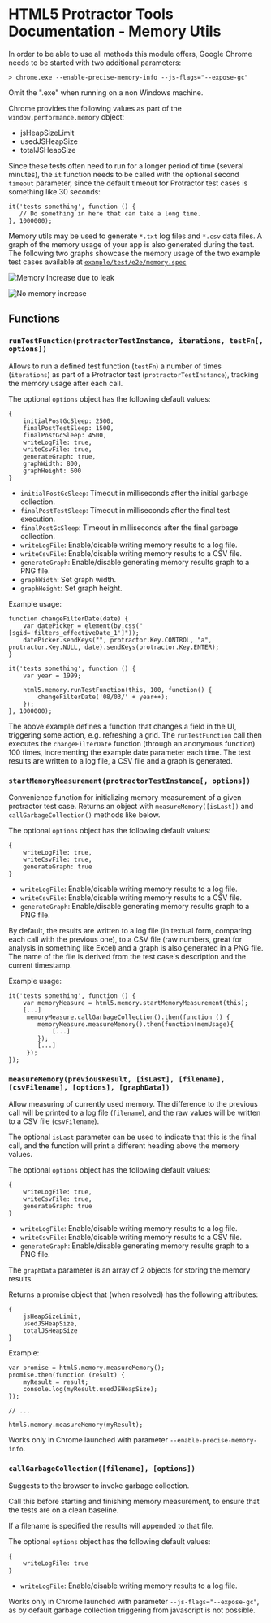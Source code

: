 # HTML5 Protractor Tools Documentation - Memory Utils

In order to be able to use all methods this module offers, Google Chrome needs to be started with two additional parameters:

```
> chrome.exe --enable-precise-memory-info --js-flags="--expose-gc"
```

Omit the ".exe" when running on a non Windows machine.

Chrome provides the following values as part of the `window.performance.memory` object:

* jsHeapSizeLimit
* usedJSHeapSize
* totalJSHeapSize

Since these tests often need to run for a longer period of time (several minutes), the `it` function needs to be called with the optional second `timeout` parameter, since the default timeout for Protractor test cases is something like 30 seconds:

```
it('tests something', function () {    
   // Do something in here that can take a long time.
}, 1000000);
```

Memory utils may be used to generate `*.txt` log files and `*.csv` data files. A graph of the memory usage of your app is also generated during the test.
The following two graphs showcase the memory usage of the two example test cases available at [`example/test/e2e/memory.spec`](../example/test/e2e/memory.spec)

![Memory Increase due to leak](images/increase.png)

![No memory increase](images/noIncrease.png)

## Functions

### `runTestFunction(protractorTestInstance, iterations, testFn[, options])`

Allows to run a defined test function (`testFn`) a number of times (`iterations`) as part of a Protractor test (`protractorTestInstance`), tracking the memory usage after each call.

The optional `options` object has the following default values:

```
{
    initialPostGcSleep: 2500,
    finalPostTestSleep: 1500,
    finalPostGcSleep: 4500,
    writeLogFile: true,
    writeCsvFile: true,
    generateGraph: true,
    graphWidth: 800,
    graphHeight: 600
}
```

* `initialPostGcSleep`: Timeout in milliseconds after the initial garbage collection.
* `finalPostTestSleep`: Timeout in milliseconds after the final test execution.
* `finalPostGcSleep`: Timeout in milliseconds after the final garbage collection.
* `writeLogFile`: Enable/disable writing memory results to a log file.
* `writeCsvFile`: Enable/disable writing memory results to a CSV file.
* `generateGraph`: Enable/disable generating memory results graph to a PNG file.
* `graphWidth`: Set graph width.
* `graphHeight`: Set graph height.

Example usage:

```
function changeFilterDate(date) {
    var datePicker = element(by.css("[sgid='filters_effectiveDate_1']"));
    datePicker.sendKeys("", protractor.Key.CONTROL, "a", protractor.Key.NULL, date).sendKeys(protractor.Key.ENTER);
}

it('tests something', function () {
    var year = 1999;

    html5.memory.runTestFunction(this, 100, function() {
        changeFilterDate('08/03/' + year++);
    });
}, 1000000);
```

The above example defines a function that changes a field in the UI, triggering some action, e.g. refreshing a grid. The `runTestFunction` call then executes the `changeFilterDate` function (through an anonymous function) 100 times, incrementing the example date parameter each time. The test results are written to a log file, a CSV file and a graph is generated.

### `startMemoryMeasurement(protractorTestInstance[, options])`

Convenience function for initializing memory measurement of a given protractor test case. Returns an object with `measureMemory([isLast])` and `callGarbageCollection()` methods like below.

The optional `options` object has the following default values:

```
{
    writeLogFile: true,
    writeCsvFile: true,
    generateGraph: true
}
```

* `writeLogFile`: Enable/disable writing memory results to a log file.
* `writeCsvFile`: Enable/disable writing memory results to a CSV file.
* `generateGraph`: Enable/disable generating memory results graph to a PNG file.

By default, the results are written to a log file (in textual form, comparing each call with the previous one), to a CSV file (raw numbers, great for analysis in something like Excel) and a graph is also generated in a PNG file. The name of the file is derived from the test case's description and the current timestamp.

Example usage:

```
it('tests something', function () {
    var memoryMeasure = html5.memory.startMemoryMeasurement(this);
    [...]
     memoryMeasure.callGarbageCollection().then(function () {
        memoryMeasure.measureMemory().then(function(memUsage){
            [...]
        });
        [...]
     });
});
```

### `measureMemory(previousResult, [isLast], [filename], [csvFilename], [options], [graphData])`

Allow measuring of currently used memory. The difference to the previous call will be printed to a log file (`filename`), and the raw values will be written to a CSV file (`csvFilename`).

The optional `isLast` parameter can be used to indicate that this is the final call, and the function will print a different heading above the memory values.

The optional `options` object has the following default values:

```
{
    writeLogFile: true,
    writeCsvFile: true,
    generateGraph: true
}
```

* `writeLogFile`: Enable/disable writing memory results to a log file.
* `writeCsvFile`: Enable/disable writing memory results to a CSV file.
* `generateGraph`: Enable/disable generating memory results graph to a PNG file.

The `graphData` parameter is an array of 2 objects for storing the memory results.

Returns a promise object that (when resolved) has the following attributes:

```
{
    jsHeapSizeLimit,
    usedJSHeapSize,
    totalJSHeapSize
}
```

Example:

```
var promise = html5.memory.measureMemory();
promise.then(function (result) {
    myResult = result;
    console.log(myResult.usedJSHeapSize);
});

// ...

html5.memory.measureMemory(myResult);
```

Works only in Chrome launched with parameter `--enable-precise-memory-info`.


### `callGarbageCollection([filename], [options])`

Suggests to the browser to invoke garbage collection.

Call this before starting and finishing memory measurement, to ensure that the tests are on a clean baseline.

If a filename is specified the results will appended to that file.

The optional `options` object has the following default values:

```
{
    writeLogFile: true
}
```

* `writeLogFile`: Enable/disable writing memory results to a log file.

Works only in Chrome launched with parameter `--js-flags="--expose-gc"`, as by default garbage collection triggering from javascript is not possible.
